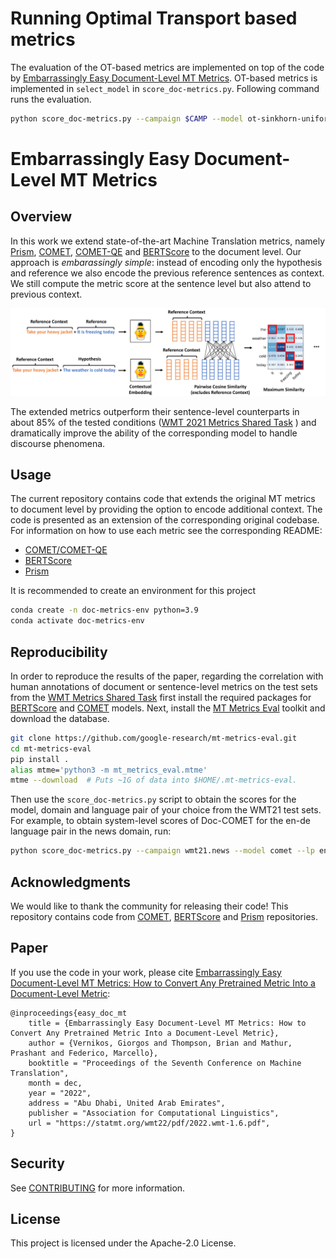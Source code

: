 # Running Optimal Transport based metrics

The evaluation of the OT-based metrics are implemented on top of the code by [Embarrassingly Easy Document-Level MT Metrics](https://github.com/amazon-science/doc-mt-metrics/).
OT-based metrics is implemented in `select_model` in `score_doc-metrics.py`.
Following command runs the evaluation.

```bash
python score_doc-metrics.py --campaign $CAMP --model ot-sinkhorn-uniform-$UTILITYFUNCTION-$TARGET_LANG --lp $LANGPAIR --level sys --ot
```


# Embarrassingly Easy Document-Level MT Metrics

## Overview

In this work we extend state-of-the-art Machine Translation metrics, namely [Prism](https://github.com/thompsonb/prism), [COMET](https://github.com/Unbabel/COMET),  [COMET-QE](https://github.com/Unbabel/COMET) and [BERTScore](https://github.com/Tiiiger/bert_score) to the document level. Our approach is _embarassingly simple_: instead of encoding only the hypothesis and reference we also encode the previous reference sentences as context. We still compute the metric score at the sentence level but also attend to previous context.

![image](media/bertscore.png)


The extended metrics outperform their sentence-level counterparts in about 85% of the tested conditions ([WMT 2021 Metrics Shared Task](https://wmt-metrics-task.github.io/) ) and dramatically improve the ability of the corresponding model to handle discourse phenomena.

## Usage

The current repository contains code that extends the original MT metrics to document level by providing the option to encode additional context. The code is presented as an extension of the corresponding original codebase. For information on how to use each metric see the corresponding README:
* [COMET/COMET-QE](COMET/README.md) 
* [BERTScore](bert_score/README.md)  
* [Prism](Prism//README.md)

It is recommended to create an environment for this project 
```bash
conda create -n doc-metrics-env python=3.9
conda activate doc-metrics-env
```

## Reproducibility

In order to reproduce the results of the paper, regarding the correlation with human annotations of document or sentence-level metrics on the test sets from the [WMT Metrics Shared Task](https://wmt-metrics-task.github.io/) first install the required packages for [BERTScore](/bert_score) and [COMET](/COMET) models. Next, install the [MT Metrics Eval](https://github.com/google-research/mt-metrics-eval) toolkit
and download the database.
```bash
git clone https://github.com/google-research/mt-metrics-eval.git
cd mt-metrics-eval
pip install .
alias mtme='python3 -m mt_metrics_eval.mtme'
mtme --download  # Puts ~1G of data into $HOME/.mt-metrics-eval.
```
Then use the `score_doc-metrics.py` script to obtain the scores for the model, domain and language pair of your choice from the WMT21 test sets. 
For example, to obtain system-level scores of Doc-COMET for the en-de language pair in the news domain, run:
```bash
python score_doc-metrics.py --campaign wmt21.news --model comet --lp en-de --level sys --doc
```

## Acknowledgments

We would like to thank the community for releasing their code! This repository contains code from [COMET](https://github.com/Unbabel/COMET), [BERTScore](https://github.com/Tiiiger/bert_score) and [Prism](https://github.com/thompsonb/prism) repositories.


## Paper

If you use the code in your work, please cite [Embarrassingly Easy Document-Level MT Metrics: How to Convert Any Pretrained Metric Into a Document-Level Metric](https://statmt.org/wmt22/pdf/2022.wmt-1.6.pdf):

```
@inproceedings{easy_doc_mt
    title = {Embarrassingly Easy Document-Level MT Metrics: How to Convert Any Pretrained Metric Into a Document-Level Metric},
    author = {Vernikos, Giorgos and Thompson, Brian and Mathur, Prashant and Federico, Marcello},
    booktitle = "Proceedings of the Seventh Conference on Machine Translation",
    month = dec,
    year = "2022",
    address = "Abu Dhabi, United Arab Emirates",
    publisher = "Association for Computational Linguistics",
    url = "https://statmt.org/wmt22/pdf/2022.wmt-1.6.pdf",
}
```

## Security

See [CONTRIBUTING](CONTRIBUTING.md#security-issue-notifications) for more information.

## License

This project is licensed under the Apache-2.0 License.

